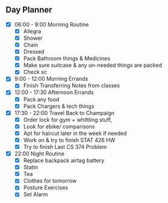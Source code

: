 ## Day Planner

- [x] 06:00 - 9:00 Morning Routine
	- [x] Allegra
	- [x] Shower
	- [x] Chain
	- [x] Dressed
	- [x] Pack Bathroom things & Medicines
	- [x] Make sure suitcase & any un-needed things are packed
	- [x] Check sc
- [x] 9:00 - 12:00 Morning Errands
	- [x] Finish Transferring Notes from classes
- [x] 12:00 - 17:30 Afternoon Errands
	- [x] Pack any food 
	- [x] Pack Chargers & tech things
- [x] 17:30 - 22:00 Travel Back to Champaign
	- [x] Order lock for gym + whittling stuff, 
	- [x] Look for ebike/ comparisons
	- [x] Apt for haircut later in the week if needed 
	- [x] Work on & try to finish STAT 426 HW 
	- [x] Try to finish Last CS 374 Problem
- [x] 22:00 Night Routine
	- [x] Replace backpack airtag battery 
	- [x] Statin
	- [x] Tea
	- [x] Clothes for tomorrow
	- [x] Posture Exercises
	- [x] Set Alarm
